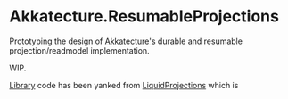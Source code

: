 # Akkatecture.ResumableProjections

Prototyping the design of [Akkatecture's](https://akkatecture.net/) durable and resumable projection/readmodel implementation.

WIP.

[Library](https://github.com/Lutando/Entropy/tree/master/Akkatecture.ResumableProjections/src/Library) code has been yanked from [LiquidProjections](https://github.com/liquidprojections/LiquidProjections) which is 
